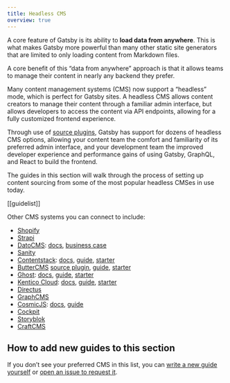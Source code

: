 ```yaml
---
title: Headless CMS
overview: true
---
```


A core feature of Gatsby is its ability to **load data from anywhere**. This is what makes Gatsby more powerful than many other static site generators that are limited to only loading content from Markdown files.

A core benefit of this “data from anywhere” approach is that it allows teams to manage their content in nearly any backend they prefer.

Many content management systems (CMS) now support a “headless” mode, which is perfect for Gatsby sites. A headless CMS allows content creators to manage their content through a familiar admin interface, but allows developers to access the content via API endpoints, allowing for a fully customized frontend experience.

Through use of [source plugins](/plugins/?=source), Gatsby has support for dozens of headless CMS options, allowing your content team the comfort and familiarity of its preferred admin interface, and your development team the improved developer experience and performance gains of using Gatsby, GraphQL, and React to build the frontend.

The guides in this section will walk through the process of setting up content sourcing from some of the most popular headless CMSes in use today.

[[guidelist]]

<!--
  Ordering in this section is driven by Gatsby plugin downloads (https://www.gatsbyjs.org/plugins/?=gatsby-source-) & CMS vendor size/adoption.
-->

Other CMS systems you can connect to include:

- [Shopify](/packages/gatsby-source-shopify)
- [Strapi](/packages/gatsby-source-strapi)
- [DatoCMS](www.datocms.com): [docs](/packages/gatsby-source-datocms), [business case](https://www.gatsbyjs.com/guides/datocms/)
- [Sanity](/packages/gatsby-source-sanity/)
- [Contentstack](www.contentstack.com): [docs](/packages/gatsby-source-contentstack), [guide](https://www.contentstack.com/docs/example-apps/build-a-sample-website-using-gatsby-and-contentstack), [starter](/starters/contentstack/gatsby-starter-contentstack/)
- [ButterCMS](https://buttercms.com) [source plugin](/packages/gatsby-source-buttercms), [guide](https://www.gatsbyjs.org/docs/sourcing-from-buttercms/), [starter](https://github.com/ButterCMS/gatsby-starter-buttercms)
- [Ghost](ghost.org): [docs](/packages/gatsby-source-ghost), [guide](/blog/2019-01-14-modern-publications-with-gatsby-ghost/), [starter](/starters/TryGhost/gatsby-starter-ghost/)
- [Kentico Cloud](https://kenticocloud.com/): [docs](/packages/gatsby-source-kentico-cloud), [guide](/blog/2018-12-19-kentico-cloud-and-gatsby-take-you-beyond-static-websites/), [starter](/starters/Kentico/gatsby-starter-kentico-cloud/)
- [Directus](/packages/gatsby-source-directus)
- [GraphCMS](/packages/gatsby-source-graphcms-beta-patch)
- [CosmicJS](https://cosmicjs.com/): [docs](/packages/gatsby-source-cosmicjs), [guide](/blog/2018-06-07-build-a-gatsby-blog-using-the-cosmic-js-source-plugin/)
- [Cockpit](/packages/gatsby-plugin-cockpit)
- [Storyblok](/packages/gatsby-source-storyblok)
- [CraftCMS](/packages/gatsby-source-craftcms)

## How to add new guides to this section

If you don’t see your preferred CMS in this list, you can [write a new guide yourself](/docs/how-to-contribute/) or [open an issue to request it](https://github.com/gatsbyjs/gatsby/issues/new/choose).
